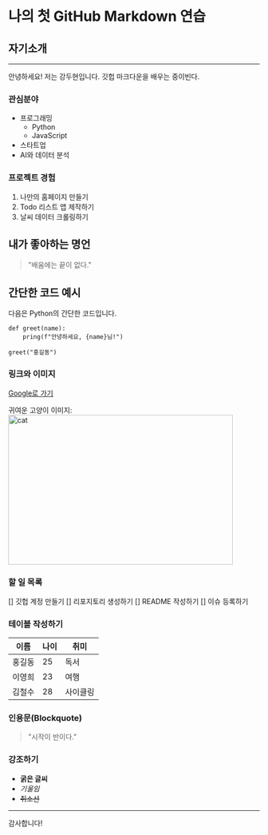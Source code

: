 # 나의 첫 GitHub Markdown 연습
## 자기소개
<hr/>
안녕하세요! 저는 강두현입니다. 깃헙 마크다운을 배우는 중이빈다.

### 관심분야
- 프로그래밍
    - Python
    - JavaScript
- 스타트업
- AI와 데이터 분석

### 프로젝트 경험
1. 나만의 홈페이지 만들기
2. Todo 리스트 앱 제작하기
3. 날씨 데이터 크롤링하기

## 내가 좋아하는 명언
> "배움에는 끝이 없다."

## 간단한 코드 예시
다음은 Python의 간단한 코드입니다.
```
def greet(name):
    pring(f"안녕하세요, {name}님!")

greet("홍길동")
```
### 링크와 이미지

[Google로 가기](https://google.com, "google link")

귀여운 고양이 이미지:
<img src="/path/to/img.jpg" width="450px" height="300px" title="" alt="cat"></img><br/>

### 할 일 목록
[] 깃헙 계정 만들기
[] 리포지토리 생성하기
[] README 작성하기
[] 이슈 등록하기

### 테이블 작성하기
이름 | 나이 | 취미 |
---- | ---- | ----
홍길동 | 25 | 독서 |
이영희 | 23 | 여행 |
김철수 | 28 | 사이클링 |

### 인용문(Blockquote)
> "시작이 반이다."

### 강조하기
- **굵은 글씨**
- *기울임*
- ~~취소선~~

<hr/>

감사합니다!
